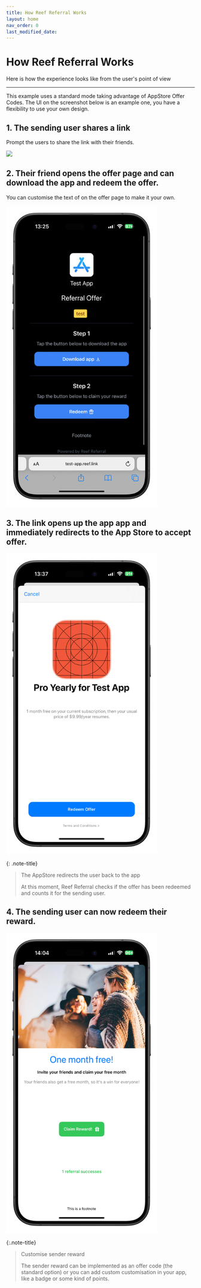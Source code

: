 ```yaml
---
title: How Reef Referral Works
layout: home
nav_order: 0
last_modified_date: 
---
```




# How Reef Referral Works
Here is how the experience looks like from the user's point of view

------ 



This example uses a standard mode taking advantage of AppStore Offer Codes. The UI on the screenshot below is an example one, you have a flexibility to use your own design.

## 1. The sending user shares a link

Prompt the users to share the link with their friends.

<img src="/assets/images/step1.png" style="max-height:800px; margin-left: auto; margin-right: auto;"/>

## 2. Their friend opens the offer page and can download the app and redeem the offer.

You can customise the text of on the offer page to make it your own.

<img src="/assets/images/step2.png" style="max-height:800px; margin-left: auto; margin-right: auto;"/>

## 3. The link opens up the app app and immediately redirects to the App Store to accept offer.

<img src="/assets/images/step3.png" style="max-height:800px;"/>


{: .note-title}

> The AppStore redirects the user back to the app
> 
> At this moment, Reef Referral checks if the offer has been redeemed and counts it for the sending user.

## 4. The sending user can now redeem their reward.

<img src="/assets/images/step4.png" style="max-height:800px;"/>


{:.note-title}
> Customise sender reward
>
> The sender reward can be implemented as an offer code (the standard option) or you can add custom customisation in your app, like a badge or some kind of points.
